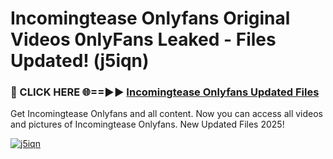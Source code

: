 # Incomingtease Onlyfans Original Videos 0nlyFans Leaked - Files Updated! (j5iqn)

<h3>🔴 CLICK HERE 🌐==►► <a href="https://tinyurl.com/2m67pmp6" rel="nofollow">Incomingtease Onlyfans Updated Files</a></h3>

Get Incomingtease Onlyfans and all content. Now you can access all videos and pictures of Incomingtease Onlyfans. New Updated Files 2025!

[![j5iqn](https://i.imgur.com/H4QAA4z.gif)](https://tinyurl.com/2m67pmp6)